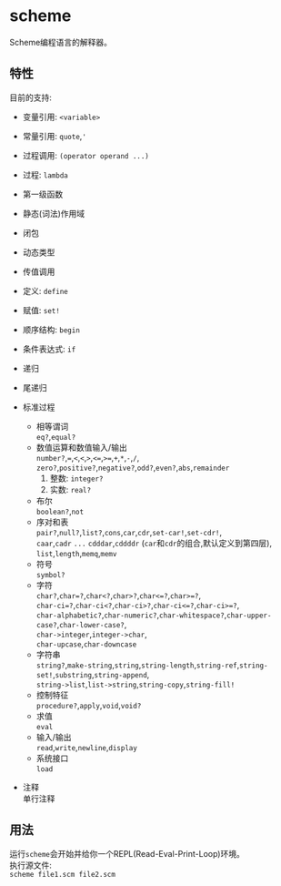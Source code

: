 ﻿# scheme

Scheme编程语言的解释器。  


## 特性
目前的支持:
* 变量引用: `<variable>`
* 常量引用: `quote`,`'`  
* 过程调用: `(operator operand ...)`
* 过程: `lambda`  
* 第一级函数  
* 静态(词法)作用域
* 闭包
* 动态类型
* 传值调用
* 定义: `define`
* 赋值: `set!`
* 顺序结构: `begin`
* 条件表达式: `if`
* 递归
* 尾递归

* 标准过程
    + 相等谓词  
        `eq?`,`equal?`
    + 数值运算和数值输入/输出  
        `number?`,`=`,`<`,`<`,`>`,`<=`,`>=`,`+`,`*`,`-`,`/`,  
        `zero?`,`positive?`,`negative?`,`odd?`,`even?`,`abs`,`remainder`  
       1. 整数: `integer?`
       2. 实数: `real?`
    + 布尔  
        `boolean?`,`not`
    + 序对和表  
        `pair?`,`null?`,`list?`,`cons`,`car`,`cdr`,`set-car!`,`set-cdr!`,  
        `caar`,`cadr` `...` `cdddar`,`cddddr` (`car`和`cdr`的组合,默认定义到第四层),  
        `list`,`length`,`memq`,`memv`
    + 符号  
        `symbol?`
    + 字符  
        `char?`,`char=?`,`char<?`,`char>?`,`char<=?`,`char>=?`,  
        `char-ci=?`,`char-ci<?`,`char-ci>?`,`char-ci<=?`,`char-ci>=?`,  
        `char-alphabetic?`,`char-numeric?`,`char-whitespace?`,`char-upper-case?`,`char-lower-case?`,  
        `char->integer`,`integer->char`,  
        `char-upcase`,`char-downcase`
    + 字符串  
        `string?`,`make-string`,`string`,`string-length`,`string-ref`,`string-set!`,`substring`,`string-append`,  
        `string->list`,`list->string`,`string-copy`,`string-fill!`
    + 控制特征  
        `procedure?`,`apply`,`void`,`void?`
    + 求值  
        `eval`
    + 输入/输出  
        `read`,`write`,`newline`,`display`
    + 系统接口  
        `load`
* 注释  
  单行注释


## 用法
运行`scheme`会开始并给你一个REPL(Read-Eval-Print-Loop)环境。  
执行源文件:  
`scheme file1.scm file2.scm`